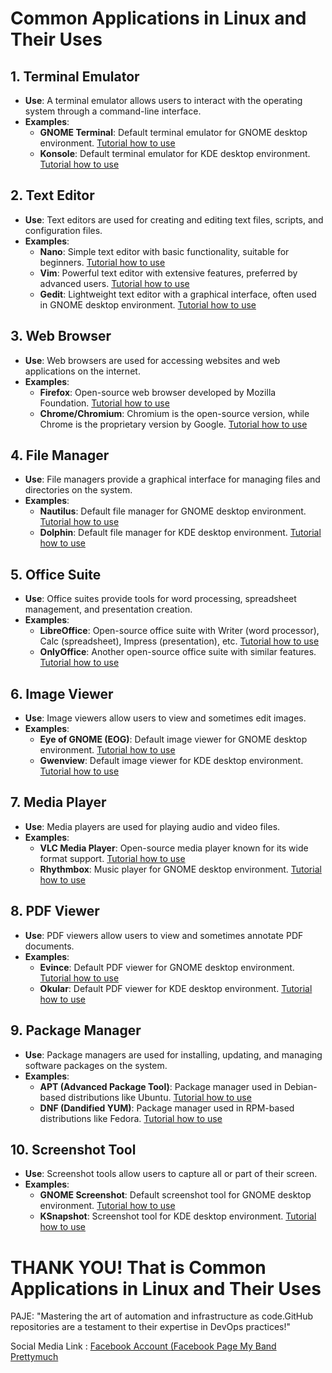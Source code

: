# Common Applications in Linux and Their Uses

## 1. **Terminal Emulator**
- **Use**: A terminal emulator allows users to interact with the operating system through a command-line interface.
- **Examples**: 
  - **GNOME Terminal**: Default terminal emulator for GNOME desktop environment. [Tutorial how to use](https://www.youtube.com/watch?v=Xhd7uh_keio)
  - **Konsole**: Default terminal emulator for KDE desktop environment. [Tutorial how to use](https://www.youtube.com/watch?v=QQtGj8GvLHc)

## 2. **Text Editor**
- **Use**: Text editors are used for creating and editing text files, scripts, and configuration files.
- **Examples**:
  - **Nano**: Simple text editor with basic functionality, suitable for beginners. [Tutorial how to use](https://www.youtube.com/watch?v=F6wUptDgEfo)
  - **Vim**: Powerful text editor with extensive features, preferred by advanced users. [Tutorial how to use](https://www.youtube.com/watch?v=IiwGbcd8S7I)
  - **Gedit**: Lightweight text editor with a graphical interface, often used in GNOME desktop environment. [Tutorial how to use](https://www.youtube.com/watch?v=3MfFRnXTUjo)

## 3. **Web Browser**
- **Use**: Web browsers are used for accessing websites and web applications on the internet.
- **Examples**:
  - **Firefox**: Open-source web browser developed by Mozilla Foundation. [Tutorial how to use](https://www.youtube.com/watch?v=7n0yrQnX9-Q)
  - **Chrome/Chromium**: Chromium is the open-source version, while Chrome is the proprietary version by Google. [Tutorial how to use](https://www.youtube.com/watch?v=eMl3PXMvVJc)

## 4. **File Manager**
- **Use**: File managers provide a graphical interface for managing files and directories on the system.
- **Examples**:
  - **Nautilus**: Default file manager for GNOME desktop environment. [Tutorial how to use](https://www.youtube.com/watch?v=F8PWc18_mUg)
  - **Dolphin**: Default file manager for KDE desktop environment. [Tutorial how to use](https://www.youtube.com/watch?v=i0ZtxZRBLcM)

## 5. **Office Suite**
- **Use**: Office suites provide tools for word processing, spreadsheet management, and presentation creation.
- **Examples**:
  - **LibreOffice**: Open-source office suite with Writer (word processor), Calc (spreadsheet), Impress (presentation), etc. [Tutorial how to use](https://www.youtube.com/watch?v=FC1K2pEUWew)
  - **OnlyOffice**: Another open-source office suite with similar features. [Tutorial how to use](https://www.youtube.com/watch?v=lxLPgct2Xyw)

## 6. **Image Viewer**
- **Use**: Image viewers allow users to view and sometimes edit images.
- **Examples**:
  - **Eye of GNOME (EOG)**: Default image viewer for GNOME desktop environment. [Tutorial how to use](https://www.youtube.com/watch?v=cTCN9p7ZjJU)
  - **Gwenview**: Default image viewer for KDE desktop environment. [Tutorial how to use](https://www.youtube.com/watch?v=dMvgHdtZQa0)

## 7. **Media Player**
- **Use**: Media players are used for playing audio and video files.
- **Examples**:
  - **VLC Media Player**: Open-source media player known for its wide format support. [Tutorial how to use](https://www.youtube.com/watch?v=jC3d6xtGyXA)
  - **Rhythmbox**: Music player for GNOME desktop environment. [Tutorial how to use](https://www.youtube.com/watch?v=7VStcNR14K4)

## 8. **PDF Viewer**
- **Use**: PDF viewers allow users to view and sometimes annotate PDF documents.
- **Examples**:
  - **Evince**: Default PDF viewer for GNOME desktop environment. [Tutorial how to use](https://www.youtube.com/watch?v=8cGo3HXfXAQ)
  - **Okular**: Default PDF viewer for KDE desktop environment. [Tutorial how to use](https://www.youtube.com/watch?v=_LjZ34-fMfQ)

## 9. **Package Manager**
- **Use**: Package managers are used for installing, updating, and managing software packages on the system.
- **Examples**:
  - **APT (Advanced Package Tool)**: Package manager used in Debian-based distributions like Ubuntu. [Tutorial how to use](https://www.youtube.com/watch?v=-dPAaGDNWvI)
  - **DNF (Dandified YUM)**: Package manager used in RPM-based distributions like Fedora. [Tutorial how to use](https://www.youtube.com/watch?v=-V09Xd5wn2o)

## 10. **Screenshot Tool**
- **Use**: Screenshot tools allow users to capture all or part of their screen.
- **Examples**:
  - **GNOME Screenshot**: Default screenshot tool for GNOME desktop environment. [Tutorial how to use](https://www.youtube.com/watch?v=dgNRqP1MmKo)
  - **KSnapshot**: Screenshot tool for KDE desktop environment. [Tutorial how to use](https://www.youtube.com/watch?v=6JPyBo7S4L8)

# THANK YOU! That is Common Applications in Linux and Their Uses

PAJE:
"Mastering the art of automation and infrastructure as code.GitHub repositories are a testament to their expertise in DevOps practices!"

Social Media Link : [Facebook Account ](https://www.facebook.com/janfredriz.paje.9)
                   [(Facebook Page My Band Prettymuch](https://www.facebook.com/profile.php?id=100087491817721)
                    
